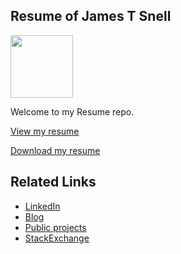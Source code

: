 <h2>Resume of James T Snell</h2>
<img src="https://s3.amazonaws.com/static-dawning-ca/JamesSnellPhoto2017.png" width="100px"/>
<p>
Welcome to my Resume repo. 

<a href="https://github.com/docdawning/resume/raw/master/JamesSnell-Resume.pdf">View my resume</a>

<a href="https://github.com/docdawning/resume/raw/master/JamesSnell-Resume.pdf">Download my resume</a>
</p>

<h2>Related Links</h2>
<UL>
<LI><a href="https://www.linkedin.com/in/jamestsnell/">LinkedIn</a></LI>
<LI><a href="https://dawning.ca">Blog</a></LI>
<LI><a href="https://hackaday.io/projects/hacker/37449">Public projects</a></LI>
<LI><a href="https://stackexchange.com/users/49288/doc?tab=accounts">StackExchange</a></LI>
</UL>

